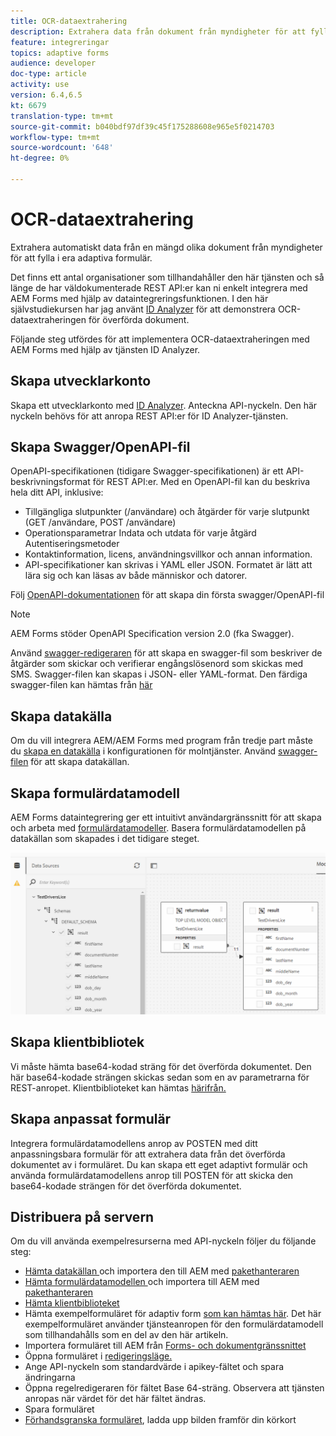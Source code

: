 ```yaml
---
title: OCR-dataextrahering
description: Extrahera data från dokument från myndigheter för att fylla i formulär.
feature: integreringar
topics: adaptive forms
audience: developer
doc-type: article
activity: use
version: 6.4,6.5
kt: 6679
translation-type: tm+mt
source-git-commit: b040bdf97df39c45f175288608e965e5f0214703
workflow-type: tm+mt
source-wordcount: '648'
ht-degree: 0%

---
```




# OCR-dataextrahering

Extrahera automatiskt data från en mängd olika dokument från myndigheter för att fylla i era adaptiva formulär.

Det finns ett antal organisationer som tillhandahåller den här tjänsten och så länge de har väldokumenterade REST API:er kan ni enkelt integrera med AEM Forms med hjälp av dataintegreringsfunktionen. I den här självstudiekursen har jag använt [ID Analyzer](https://www.idanalyzer.com/) för att demonstrera OCR-dataextraheringen för överförda dokument.

Följande steg utfördes för att implementera OCR-dataextraheringen med AEM Forms med hjälp av tjänsten ID Analyzer.

## Skapa utvecklarkonto

Skapa ett utvecklarkonto med [ID Analyzer](https://portal.idanalyzer.com/signin.html). Anteckna API-nyckeln. Den här nyckeln behövs för att anropa REST API:er för ID Analyzer-tjänsten.

## Skapa Swagger/OpenAPI-fil

OpenAPI-specifikationen (tidigare Swagger-specifikationen) är ett API-beskrivningsformat för REST API:er. Med en OpenAPI-fil kan du beskriva hela ditt API, inklusive:

* Tillgängliga slutpunkter (/användare) och åtgärder för varje slutpunkt (GET /användare, POST /användare)
* Operationsparametrar Indata och utdata för varje åtgärd
Autentiseringsmetoder
* Kontaktinformation, licens, användningsvillkor och annan information.
* API-specifikationer kan skrivas i YAML eller JSON. Formatet är lätt att lära sig och kan läsas av både människor och datorer.

Följ [OpenAPI-dokumentationen](https://swagger.io/docs/specification/2-0/basic-structure/) för att skapa din första swagger/OpenAPI-fil

>[!NOTE]
> AEM Forms stöder OpenAPI Specification version 2.0 (fka Swagger).

Använd [swagger-redigeraren](https://editor.swagger.io/) för att skapa en swagger-fil som beskriver de åtgärder som skickar och verifierar engångslösenord som skickas med SMS. Swagger-filen kan skapas i JSON- eller YAML-format. Den färdiga swagger-filen kan hämtas från [här](assets/drivers-license-swagger.zip)

## Skapa datakälla

Om du vill integrera AEM/AEM Forms med program från tredje part måste du [skapa en datakälla](https://docs.adobe.com/content/help/en/experience-manager-learn/forms/ic-web-channel-tutorial/parttwo.html) i konfigurationen för molntjänster. Använd [swagger-filen](assets/drivers-license-swagger.zip) för att skapa datakällan.

## Skapa formulärdatamodell

AEM Forms dataintegrering ger ett intuitivt användargränssnitt för att skapa och arbeta med [formulärdatamodeller](https://docs.adobe.com/content/help/en/experience-manager-65/forms/form-data-model/create-form-data-models.html). Basera formulärdatamodellen på datakällan som skapades i det tidigare steget.

![fdm](assets/test-dl-fdm.PNG)

## Skapa klientbibliotek

Vi måste hämta base64-kodad sträng för det överförda dokumentet. Den här base64-kodade strängen skickas sedan som en av parametrarna för REST-anropet.
Klientbiblioteket kan hämtas [härifrån.](assets/drivers-license-client-lib.zip)

## Skapa anpassat formulär

Integrera formulärdatamodellens anrop av POSTEN med ditt anpassningsbara formulär för att extrahera data från det överförda dokumentet av  i formuläret. Du kan skapa ett eget adaptivt formulär och använda formulärdatamodellens anrop till POSTEN för att skicka den base64-kodade strängen för det överförda dokumentet.

## Distribuera på servern

Om du vill använda exempelresurserna med API-nyckeln följer du följande steg:

* [Hämta datakällan ](assets/drivers-license-source.zip) och importera den till AEM med  [pakethanteraren](http://localhost:4502/crx/packmgr/index.jsp)
* [Hämta formulärdatamodellen ](assets/drivers-license-fdm.zip) och importera till AEM med  [pakethanteraren](http://localhost:4502/crx/packmgr/index.jsp)
* [Hämta klientbiblioteket](assets/drivers-license-client-lib.zip)
* Hämta exempelformuläret för adaptiv form [som kan hämtas här](assets/adaptive-form-dl.zip). Det här exempelformuläret använder tjänsteanropen för den formulärdatamodell som tillhandahålls som en del av den här artikeln.
* Importera formuläret till AEM från [Forms- och dokumentgränssnittet](http://localhost:4502/aem/forms.html/content/dam/formsanddocuments)
* Öppna formuläret i [redigeringsläge.](http://localhost:4502/editor.html/content/forms/af/driverslicenseandpassport.html)
* Ange API-nyckeln som standardvärde i apikey-fältet och spara ändringarna
* Öppna regelredigeraren för fältet Base 64-sträng. Observera att tjänsten anropas när värdet för det här fältet ändras.
* Spara formuläret
* [Förhandsgranska formuläret](http://localhost:4502/content/dam/formsanddocuments/driverslicenseandpassport/jcr:content?wcmmode=disabled), ladda upp bilden framför din körkort


